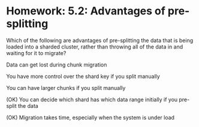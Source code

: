 # Homework: 5.2: Advantages of pre-splitting

Which of the following are advantages of pre-splitting the data that is being loaded into a sharded cluster, rather than throwing all of the data in and waiting for it to migrate?


Data can get lost during chunk migration

You have more control over the shard key if you split manually

You can have larger chunks if you split manually

(OK) You can decide which shard has which data range initially if you pre-split the data

(OK) Migration takes time, especially when the system is under load

